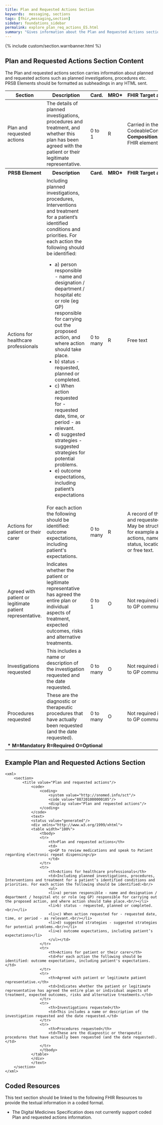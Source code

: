 ```yaml
---
title: Plan and Requested Actions Section
keywords:  messaging, sections
tags: [fhir,messaging,section]
sidebar: foundations_sidebar
permalink: explore_plan_req_actions_ES.html
summary: "Gives information about the Plan and Requested Actions section"
---
```


{% include custom/section.warnbanner.html %}

## Plan and Requested Actions Section Content ##
The Plan and requested actions section carries information about planned and requested actions such as planned investigations, procedures etc. PRSB Elements should be formatted as subheadings in any HTML sent.

<table style="width:100%;max-width: 100%;">
	<thead>
		<tr>
			<th width="15%">Section</th>
			<th width="35%">Description</th>
			<th width="5%">Card.</th>
			<th width="5%">MRO*</th>
			<th width="40%">FHIR Target and Guidance</th>
		</tr>
	</thead>
	<tbody>
		<tr>
			<td>Plan and requested actions</td>
			<td>The details of planned investigations, procedures and treatment, and whether this plan has been agreed with the patient or their legitimate representative.</td>
			<td>0 to 1</td>
			<td>R</td>
			<td>Carried in the CodeableConcept of <b>Composition.section.code</b> FHIR element.</td>
		</tr>
		<tr>
			<th>PRSB Element</th>
			<th>Description</th>
			<th>Card.</th>
			<th>MRO*</th>
			<th>FHIR Target and Guidance</th>		
		</tr>
		<tr>
			<td>Actions for healthcare professionals</td>
			<td>Including planned investigations, procedures, Interventions and treatment for a patient’s identified conditions and priorities. For each action the following should be identified:<br/>
			<ul>
			<li>a) person responsible - name and designation / department / hospital etc or role (eg GP) responsible for carrying out the proposed action, and where action should take place.<br/></li>
			<li>b) status - requested, planned or completed.<br/></li>
            <li>c) When action requested for - requested date, time, or period - as relevant.<br/></li>
			<li>d) suggested strategies - suggested strategies for potential problems.<br/></li>
            <li>e) outcome expectations, including patient’s expectations</li>
			</ul></td>
			<td>0 to many</td>
			<td>R</td>
			<td>Free text</td>
		</tr>
		<tr>
			<td>Actions for patient or their carer</td>
			<td>For each action the following should be identified: outcome expectations, including patient's expectations.</td>
			<td>0 to many</td>
			<td>R</td>
			<td>A record of the planned and requested actions. May be structured HTML for example a table, with actions, names, dates, status, location, strategies, or free text.</td>
		</tr>
		<tr>
			<td>Agreed with patient or legitimate patient representative.</td>
			<td>Indicates whether the patient or legitimate representative has agreed the entire plan or individual aspects of treatment, expected outcomes, risks and alternative treatments.</td>
			<td>0 to 1</td>
			<td>O</td>
			<td>Not required in Pharmacy to GP communication.</td>
		</tr>
		<tr>
			<td>Investigations requested</td>
			<td>This includes a name or description of the investigation requested and the date requested.</td>
			<td>0 to many</td>
			<td>O</td>
			<td>Not required in Pharmacy to GP communication.</td>
		</tr>
		<tr>
			<td>Procedures requested</td>
			<td>These are the diagnostic or therapeutic procedures that have actually been requested (and the date requested).</td>
			<td>0 to many</td>
			<td>O</td>
			<td>Not required in Pharmacy to GP communication.</td>
		</tr>
		<tr>
		<td colspan="5"><b>* M=Mandatory R=Required O=Optional</b></td>
		</tr>
	</tbody>
</table>

##  Example Plan and Requested Actions Section ##

```
<xml>
	<section>
		<title value="Plan and requested actions"/>
			<code>
				<coding>
					<system value="http://snomed.info/sct"/>
					<code value="887201000000105"/>
					<display value="Plan and requested actions"/>
				</coding>
			</code>
			<text>
			<status value="generated"/>
			<div xmlns="http://www.w3.org/1999/xhtml">
			<table width="100%">
				<tbody>
				<tr>
					<th>Plan and requested actions</th>
					<td>
					<p>GP to review medications and speak to Patient regarding electronic repeat dispensing</p>
					</td>
				</tr>
				<tr>
					<th>Actions for healthcare professionals</th>
					<td>Including planned investigations, procedures, Interventions and treatment for a patient’s identified conditions and priorities. For each action the following should be identified:<br/>
					<ul>
					<li>a) person responsible - name and designation / department / hospital etc or role (eg GP) responsible for carrying out the proposed action, and where action should take place.<br/></li>
					<li>b) status - requested, planned or completed.<br/></li>
					<li>c) When action requested for - requested date, time, or period - as relevant.<br/></li>
					<li>d) suggested strategies - suggested strategies for potential problems.<br/></li>
					<li>e) outcome expectations, including patient’s expectations</li>
					</ul></td>
				</tr>
				<tr>
					<th>Actions for patient or their carer</th>
					<td>For each action the following should be identified: outcome expectations, including patient's expectations.</td>
				</tr>
				<tr>
					<th>Agreed with patient or legitimate patient representative.</th>
					<td>Indicates whether the patient or legitimate representative has agreed the entire plan or individual aspects of treatment, expected outcomes, risks and alternative treatments.</td>
				</tr>
				<tr>
					<th>Investigations requested</th>
					<td>This includes a name or description of the investigation requested and the date requested.</td>
				</tr>
				<tr>
					<th>Procedures requested</th>
					<td>These are the diagnostic or therapeutic procedures that have actually been requested (and the date requested).</td>
				</tr>
				</tbody>
			</table>
			</div>
			</text>
	</section>
</xml>
```

## Coded Resources ##

This text section should be linked to the following FHIR Resources to provide the textual information in a coded format.

- The Digital Medicines Specification does not currently support coded Plan and requested actions information.